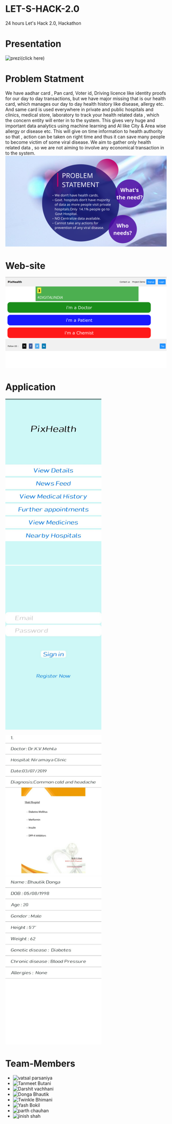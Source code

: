 # LET-S-HACK-2.0
24 hours Let's Hack 2.0, Hackathon 

# Presentation

![prezi(click here)](https://prezi.com/view/wkkycnHKSYcC5AzOBjd8/)

# Problem Statment
We have aadhar card , Pan card, Voter id, Driving licence like identity proofs for our day to day transactions, but we have major missing that is our health card, which manages our day to day health history like disease, allergy etc. And same card is used everywhere in private and public hospitals and clinics, medical store, laboratory to track your health related data , which the concern entity will enter in to the system. This gives very huge and important data analytics using machine learning and AI like City & Area wise allergy or disease etc. This will give on time information to health authority so that , action can be taken on right time and thus it can save many people to become victim of some viral disease. We aim to gather only health related data , so we are not aiming to involve any economical transaction in to the system.
  ![Problem Statment](Images/8.png)

# Web-site

  ![Home Page](Images/1.png)


# Application

<img src="Images/a1.jpeg" width="300">  <img src="Images/a02.jpeg" width="300"> 

<img src="Images/a2.jpeg" width="300">  <img src="Images/a3.jpeg" width="300"> 

# Team-Members

* ![vatsal parsaniya](https://github.com/Vatsalparsaniya)
* ![Tanmeet Butani](https://github.com/tanmeet1)
* ![Darshit vachhani](https://github.com/darshitvachhani)
* ![Donga Bhautik](https://github.com/BhautikDonga)
* ![Twinkle Bhimani](https://github.com/Twinkle-Patel)
* ![Yash Bokil](https://github.com/yash730)
* ![parth chauhan](https://github.com/parthss)
* ![jinish shah](https://github.com/jinishshah00)
